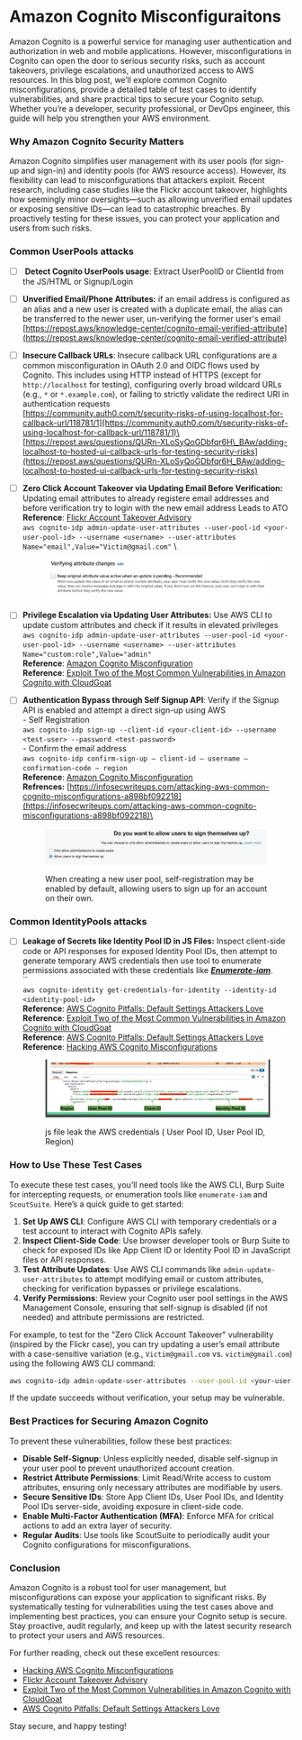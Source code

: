 # Amazon Cognito Misconfiguraitons

Amazon Cognito is a powerful service for managing user authentication and authorization in web and mobile applications. However, misconfigurations in Cognito can open the door to serious security risks, such as account takeovers, privilege escalations, and unauthorized access to AWS resources. In this blog post, we’ll explore common Cognito misconfigurations, provide a detailed table of test cases to identify vulnerabilities, and share practical tips to secure your Cognito setup. Whether you’re a developer, security professional, or DevOps engineer, this guide will help you strengthen your AWS environment.

### Why Amazon Cognito Security Matters

Amazon Cognito simplifies user management with its user pools (for sign-up and sign-in) and identity pools (for AWS resource access). However, its flexibility can lead to misconfigurations that attackers exploit. Recent research, including case studies like the Flickr account takeover, highlights how seemingly minor oversights—such as allowing unverified email updates or exposing sensitive IDs—can lead to catastrophic breaches. By proactively testing for these issues, you can protect your application and users from such risks.

### **Common UserPools attacks** <a href="#id-8c4c" id="id-8c4c"></a>

* [ ] &#x20;**Detect Cognito UserPools usage**: Extract UserPoolID or ClientId from the JS/HTML or Signup/Login
* [ ] **Unverified Email/Phone Attributes:** if an email address is configured as an alias and a new user is created with a duplicate email, the alias can be transferred to the newer user, un-verifying the former user's email\
  [https://repost.aws/knowledge-center/cognito-email-verified-attribute](https://repost.aws/knowledge-center/cognito-email-verified-attribute)
* [ ] **Insecure Callback URLs**: Insecure callback URL configurations are a common misconfiguration in OAuth 2.0 and OIDC flows used by Cognito. This includes using HTTP instead of HTTPS (except for `http://localhost` for testing), configuring overly broad wildcard URLs (e.g., `*` or `*.example.com`), or failing to strictly validate the redirect URI in authentication requests\
  [https://community.auth0.com/t/security-risks-of-using-localhost-for-callback-url/118781/1](https://community.auth0.com/t/security-risks-of-using-localhost-for-callback-url/118781/1)\
  [https://repost.aws/questions/QURn-XLoSyQoGDbfqr6H\_BAw/adding-localhost-to-hosted-ui-callback-urls-for-testing-security-risks](https://repost.aws/questions/QURn-XLoSyQoGDbfqr6H_BAw/adding-localhost-to-hosted-ui-callback-urls-for-testing-security-risks)
*   [ ] **Zero Click Account Takeover via Updating Email Before Verification:** Updating email attributes to already registere email addresses and before verification try to login with the new email address Leads to ATO \
    **Reference**: [Flickr Account Takeover Advisory](https://security.lauritz-holtmann.de/advisories/flickr-account-takeover/#assembling-the-puzzle-account-takeover) \
    `aws cognito-idp admin-update-user-attributes --user-pool-id <your-user-pool-id> --username <username> --user-attributes Name="email",Value="Victim@gmail.com"` \


    <figure><img src="../.gitbook/assets/image (323).png" alt=""><figcaption></figcaption></figure>
* [ ] **Privilege Escalation via Updating User Attributes:** Use AWS CLI to update custom attributes and check if it results in elevated privileges\
  `aws cognito-idp admin-update-user-attributes --user-pool-id <your-user-pool-id> --username <username> --user-attributes Name="custom:role",Value="admin"`\
  **Reference**: [Amazon Cognito Misconfiguration](https://shellmates.medium.com/amazon-cognito-misconfiguration-35dfde9e2037)\
  **Reference**: [Exploit Two of the Most Common Vulnerabilities in Amazon Cognito with CloudGoat](https://trustoncloud.com/blog/exploit-two-of-the-most-common-vulnerabilities-in-amazon-cognito-with-cloudgoat/)
*   [ ] **Authentication Bypass through Self Signup API**: Verify if the Signup API is enabled and attempt a direct sign-up using AWS\
    \- Self Registration\
    `aws cognito-idp sign-up --client-id <your-client-id> --username <test-user> --password <test-password>` \
    \- Confirm the email address\
    `aws cognito-idp confirm-sign-up — client-id — username — confirmation-code — region`\
    **Reference**: [Amazon Cognito Misconfiguration](https://shellmates.medium.com/amazon-cognito-misconfiguration-35dfde9e2037)\
    **Refrences:** [https://infosecwriteups.com/attacking-aws-common-cognito-misconfigurations-a898bf092218](https://infosecwriteups.com/attacking-aws-common-cognito-misconfigurations-a898bf092218)\


    <figure><img src="../.gitbook/assets/image (321).png" alt=""><figcaption><p>When creating a new user pool, self-registration may be enabled by default, allowing users to sign up for an account on their own.</p></figcaption></figure>

### Common IdentityPools attacks <a href="#id-8841" id="id-8841"></a>

*   [ ] **Leakage of Secrets like Identity Pool ID in JS Files:** Inspect client-side code or API responses for exposed Identity Pool IDs, then attempt to generate temporary AWS credentials then use tool to enumerate permissions associated with these credentials like [_**Enumerate-iam**_](https://github.com/andresriancho/enumerate-iam). \
    \`\`\
    `aws cognito-identity get-credentials-for-identity --identity-id <identity-pool-id>`\
    **Reference**: [AWS Cognito Pitfalls: Default Settings Attackers Love](https://www.secforce.com/blog/aws-cognito-pitfalls-default-settings-attackers-love-and-you-should-know-about/)\
    **Reference**: [Exploit Two of the Most Common Vulnerabilities in Amazon Cognito with CloudGoat](https://trustoncloud.com/blog/exploit-two-of-the-most-common-vulnerabilities-in-amazon-cognito-with-cloudgoat/)\
    **Reference**: [AWS Cognito Pitfalls: Default Settings Attackers Love](https://www.secforce.com/blog/aws-cognito-pitfalls-default-settings-attackers-love-and-you-should-know-about/)\
    **Reference**: [Hacking AWS Cognito Misconfigurations](https://notsosecure.com/hacking-aws-cognito-misconfigurations)

    <figure><img src="../.gitbook/assets/image (322).png" alt=""><figcaption><p>js file leak the AWS credentials ( User Pool ID, User Pool ID, Region)</p></figcaption></figure>

### How to Use These Test Cases

To execute these test cases, you’ll need tools like the AWS CLI, Burp Suite for intercepting requests, or enumeration tools like `enumerate-iam` and `ScoutSuite`. Here’s a quick guide to get started:

1. **Set Up AWS CLI**: Configure AWS CLI with temporary credentials or a test account to interact with Cognito APIs safely.
2. **Inspect Client-Side Code**: Use browser developer tools or Burp Suite to check for exposed IDs like App Client ID or Identity Pool ID in JavaScript files or API responses.
3. **Test Attribute Updates**: Use AWS CLI commands like `admin-update-user-attributes` to attempt modifying email or custom attributes, checking for verification bypasses or privilege escalations.
4. **Verify Permissions**: Review your Cognito user pool settings in the AWS Management Console, ensuring that self-signup is disabled (if not needed) and attribute permissions are restricted.

For example, to test for the "Zero Click Account Takeover" vulnerability (inspired by the Flickr case), you can try updating a user’s email attribute with a case-sensitive variation (e.g., `Victim@gmail.com` vs. `victim@gmail.com`) using the following AWS CLI command:

```bash
aws cognito-idp admin-update-user-attributes --user-pool-id <your-user-pool-id> --username <username> --user-attributes Name="email",Value="Victim@gmail.com"
```

If the update succeeds without verification, your setup may be vulnerable.

### Best Practices for Securing Amazon Cognito

To prevent these vulnerabilities, follow these best practices:

* **Disable Self-Signup**: Unless explicitly needed, disable self-signup in your user pool to prevent unauthorized account creation.
* **Restrict Attribute Permissions**: Limit Read/Write access to custom attributes, ensuring only necessary attributes are modifiable by users.
* **Secure Sensitive IDs**: Store App Client IDs, User Pool IDs, and Identity Pool IDs server-side, avoiding exposure in client-side code.
* **Enable Multi-Factor Authentication (MFA)**: Enforce MFA for critical actions to add an extra layer of security.
* **Regular Audits**: Use tools like ScoutSuite to periodically audit your Cognito configurations for misconfigurations.

### Conclusion

Amazon Cognito is a robust tool for user management, but misconfigurations can expose your application to significant risks. By systematically testing for vulnerabilities using the test cases above and implementing best practices, you can ensure your Cognito setup is secure. Stay proactive, audit regularly, and keep up with the latest security research to protect your users and AWS resources.

For further reading, check out these excellent resources:

* [Hacking AWS Cognito Misconfigurations](https://notsosecure.com/hacking-aws-cognito-misconfigurations)
* [Flickr Account Takeover Advisory](https://security.lauritz-holtmann.de/advisories/flickr-account-takeover/#assembling-the-puzzle-account-takeover)
* [Exploit Two of the Most Common Vulnerabilities in Amazon Cognito with CloudGoat](https://trustoncloud.com/blog/exploit-two-of-the-most-common-vulnerabilities-in-amazon-cognito-with-cloudgoat/)
* [AWS Cognito Pitfalls: Default Settings Attackers Love](https://www.secforce.com/blog/aws-cognito-pitfalls-default-settings-attackers-love-and-you-should-know-about/)

Stay secure, and happy testing!
